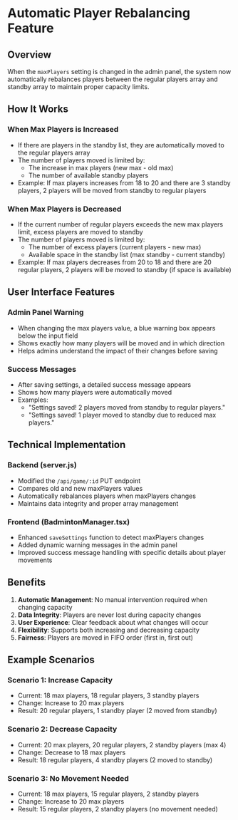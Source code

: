 # Automatic Player Rebalancing Feature

## Overview
When the `maxPlayers` setting is changed in the admin panel, the system now automatically rebalances players between the regular players array and standby array to maintain proper capacity limits.

## How It Works

### When Max Players is Increased
- If there are players in the standby list, they are automatically moved to the regular players array
- The number of players moved is limited by:
  - The increase in max players (new max - old max)
  - The number of available standby players
- Example: If max players increases from 18 to 20 and there are 3 standby players, 2 players will be moved from standby to regular players

### When Max Players is Decreased
- If the current number of regular players exceeds the new max players limit, excess players are moved to standby
- The number of players moved is limited by:
  - The number of excess players (current players - new max)
  - Available space in the standby list (max standby - current standby)
- Example: If max players decreases from 20 to 18 and there are 20 regular players, 2 players will be moved to standby (if space is available)

## User Interface Features

### Admin Panel Warning
- When changing the max players value, a blue warning box appears below the input field
- Shows exactly how many players will be moved and in which direction
- Helps admins understand the impact of their changes before saving

### Success Messages
- After saving settings, a detailed success message appears
- Shows how many players were automatically moved
- Examples:
  - "Settings saved! 2 players moved from standby to regular players."
  - "Settings saved! 1 player moved to standby due to reduced max players."

## Technical Implementation

### Backend (server.js)
- Modified the `/api/game/:id` PUT endpoint
- Compares old and new maxPlayers values
- Automatically rebalances players when maxPlayers changes
- Maintains data integrity and proper array management

### Frontend (BadmintonManager.tsx)
- Enhanced `saveSettings` function to detect maxPlayers changes
- Added dynamic warning messages in the admin panel
- Improved success message handling with specific details about player movements

## Benefits
1. **Automatic Management**: No manual intervention required when changing capacity
2. **Data Integrity**: Players are never lost during capacity changes
3. **User Experience**: Clear feedback about what changes will occur
4. **Flexibility**: Supports both increasing and decreasing capacity
5. **Fairness**: Players are moved in FIFO order (first in, first out)

## Example Scenarios

### Scenario 1: Increase Capacity
- Current: 18 max players, 18 regular players, 3 standby players
- Change: Increase to 20 max players
- Result: 20 regular players, 1 standby player (2 moved from standby)

### Scenario 2: Decrease Capacity
- Current: 20 max players, 20 regular players, 2 standby players (max 4)
- Change: Decrease to 18 max players
- Result: 18 regular players, 4 standby players (2 moved to standby)

### Scenario 3: No Movement Needed
- Current: 18 max players, 15 regular players, 2 standby players
- Change: Increase to 20 max players
- Result: 15 regular players, 2 standby players (no movement needed) 
